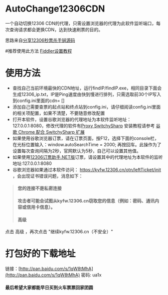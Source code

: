 # AutoChange12306CDN

一个自动切换12306 CDN的代理，只需设置浏览器的代理为此软件监听端口，每次查询请求都会更换CDN，达到快速刷票的目的。

思路来自[分享12306秒票杀手锏源码](http://www.cnblogs.com/guozili/p/3512490.html)

#推荐使用此方法 [Fiddler设置教程](https://git.oschina.net/charles/AutoChange12306CDN/wikis/fiddler)

# 使用方法

* 查找自己当前环境最快的CDN地址，运行findIP/findIP.exe，相同目录下面会生成12306_ip.txt，IP是Ping速度由快到慢进行排列，只需选取前30个IP写入到config.ini里面的cdn= []
* 添加自己需要查票的起点站和终点站到config.ini，请仔细阅读config.ini里面的相关项配置，如果不清楚，不要随意修改配置
* 打开本软件，设置谷歌浏览器的代理地址为本软件监听地址：127.0.0.1:8080，修改代理的软件有[Proxy SwitchySharp](https://chrome.google.com/webstore/detail/dpplabbmogkhghncfbfdeeokoefdjegm) 安装教程请参考 [谷歌 Chrome 配合 SwitchySharp 扩展](https://github.com/goagent/goagent/blob/wiki/InstallGuide.md#%E6%B5%8F%E8%A7%88%E5%99%A8%E8%AE%BE%E7%BD%AE%E6%96%B9%E6%B3%95)
* 如果使用谷歌浏览器订票，请在订票页面，按F12，选择下面的console栏，在光标位置输入：window.autoSearchTime = 2000; 再按回车。此操作为了设置每次查询间隔为2秒，官网默认为5秒，自己可以设置其他值。
* 如果使用[12306订票助手.NET版](http://www.fishlee.net/soft/12306/#C-308)订票，请设置其中的代理地址为本软件的监听地址:127.0.0.1:8080
* 谷歌浏览器如果通过本软件访问： https://kyfw.12306.cn/otn/leftTicket/init ，会出现证书错误问题，消息如下：

> #### 您的连接不是私密连接
> 
> #### 攻击者可能会试图从kyfw.12306.cn窃取您的信息（例如：密码、通讯内容或信用卡信息）。
> 
> #### 高级
点击 高级 ，再次点击 "继续kyfw.12306.cn（不安全）" 

# 打包好的下载地址
链接：[http://pan.baidu.com/s/1qW8tMhA](http://pan.baidu.com/s/1qW8tMhA) 密码: ua1x

#### 最后希望大家都能早日买到火车票票回家团圆
